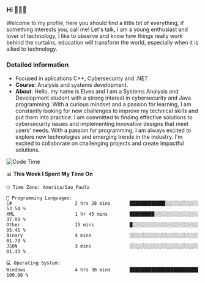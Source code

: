 


### Hi 🙋🏽‍♂️

Welcome to my profile, here you should find a little bit of everything, if something interests you, call me! Let's talk,
I am a young enthusiast and lover of technology, I like to observe and know how things really work behind the curtains, 
education will transform the world, especially when it is allied to technology.

### Detailed information
* Focused in aplications C++, Cybersecurity and .NET
* **Course**: Analysis and systems development.
* **About**: Hello, my name is Elves and I am a Systems Analysis and Development student with a strong interest in cybersecurity and Java programming. With a curious mindset and a passion for learning, I am constantly looking for new challenges to improve my technical skills and put them into practice. I am committed to finding effective solutions to cybersecurity issues and implementing innovative designs that meet users' needs. With a passion for programming, I am always excited to explore new technologies and emerging trends in the industry. I'm excited to collaborate on challenging projects and create impactful solutions.

<!--START_SECTION:waka-->
![Code Time](http://img.shields.io/badge/Code%20Time-156%20hrs%2058%20mins-blue)

📊 **This Week I Spent My Time On** 

```text
🕑︎ Time Zone: America/Sao_Paulo

💬 Programming Languages: 
C#                       2 hrs 28 mins       █████████████░░░░░░░░░░░░   53.54 % 
XML                      1 hr 45 mins        █████████░░░░░░░░░░░░░░░░   37.89 % 
Other                    15 mins             █░░░░░░░░░░░░░░░░░░░░░░░░   05.41 % 
Binary                   4 mins              ░░░░░░░░░░░░░░░░░░░░░░░░░   01.73 % 
JSON                     3 mins              ░░░░░░░░░░░░░░░░░░░░░░░░░   01.43 % 

💻 Operating System: 
Windows                  4 hrs 38 mins       █████████████████████████   100.00 % 
```


<!--END_SECTION:waka-->


